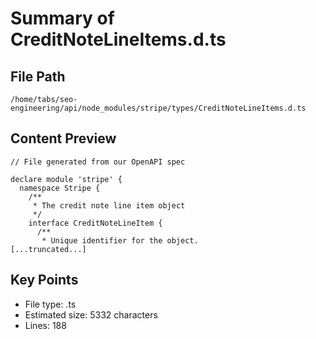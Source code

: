 # Summary of CreditNoteLineItems.d.ts
  
## File Path
`/home/tabs/seo-engineering/api/node_modules/stripe/types/CreditNoteLineItems.d.ts`

## Content Preview
```
// File generated from our OpenAPI spec

declare module 'stripe' {
  namespace Stripe {
    /**
     * The credit note line item object
     */
    interface CreditNoteLineItem {
      /**
       * Unique identifier for the object.
[...truncated...]
```

## Key Points
- File type: .ts
- Estimated size: 5332 characters
- Lines: 188
